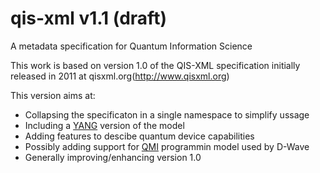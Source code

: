 # qis-xml v1.1 (draft)
A metadata specification for Quantum Information Science

This work is based on version 1.0 of the QIS-XML specification initially released in 2011 at qisxml.org(http://www.qisxml.org)

This version aims at:

* Collapsing the specificaton in a single namespace to simplify ussage
* Including a [YANG](https://en.wikipedia.org/wiki/YANG) version of the model
* Adding features to descibe quantum device capabilities
* Possibly adding support for [QMI](http://www.dwavesys.com/software) programmin model used by D-Wave
* Generally improving/enhancing version 1.0

 


 






